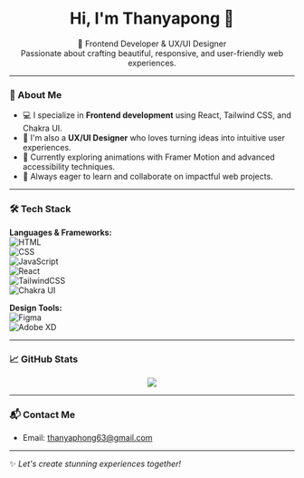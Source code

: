 <h1 align="center">Hi, I'm Thanyapong 👋</h1>

<p align="center">
  🎨 Frontend Developer & UX/UI Designer<br/>
  Passionate about crafting beautiful, responsive, and user-friendly web experiences.
</p>

---

### 🧠 About Me
- 💻 I specialize in **Frontend development** using React, Tailwind CSS, and Chakra UI.
- 🎨 I'm also a **UX/UI Designer** who loves turning ideas into intuitive user experiences.
- 🌱 Currently exploring animations with Framer Motion and advanced accessibility techniques.
- 🚀 Always eager to learn and collaborate on impactful web projects.

---

### 🛠️ Tech Stack
**Languages & Frameworks:**  
![HTML](https://img.shields.io/badge/-HTML5-E34F26?logo=html5&logoColor=fff)  
![CSS](https://img.shields.io/badge/-CSS3-1572B6?logo=css3&logoColor=fff)  
![JavaScript](https://img.shields.io/badge/-JavaScript-F7DF1E?logo=javascript&logoColor=000)  
![React](https://img.shields.io/badge/-React-61DAFB?logo=react&logoColor=000)  
![TailwindCSS](https://img.shields.io/badge/-TailwindCSS-38B2AC?logo=tailwind-css&logoColor=fff)  
![Chakra UI](https://img.shields.io/badge/-ChakraUI-319795?logo=chakra-ui&logoColor=fff)  

**Design Tools:**  
![Figma](https://img.shields.io/badge/-Figma-F24E1E?logo=figma&logoColor=fff)  
![Adobe XD](https://img.shields.io/badge/-AdobeXD-FF61F6?logo=adobe-xd&logoColor=fff)  

---

### 📈 GitHub Stats
<p align="center">
  <img src="https://github-readme-stats.vercel.app/api?username=yourusername&show_icons=true&theme=radical" />
</p>

---

### 📬 Contact Me
- Email: thanyaphong63@gmail.com


---

✨ *Let's create stunning experiences together!*

